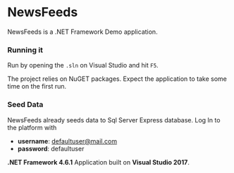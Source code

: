 # NewsFeeds

NewsFeeds is a .NET Framework Demo application.

### Running it
Run by opening the `.sln` on Visual Studio and hit `F5`.

The project relies on NuGET packages. Expect the application to take some time on the first run.

### Seed Data
NewsFeeds already seeds data to Sql Server Express database.
Log In to the platform with
- **username**: defaultuser@mail.com
- **password**: defaultuser


**.NET Framework 4.6.1** Application built on **Visual Studio 2017**.